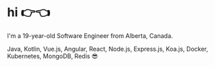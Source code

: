 # hi 👉👈

I'm a 19-year-old Software Engineer from Alberta, Canada.

Java, Kotlin, Vue.js, Angular, React, Node.js, Express.js, Koa.js, Docker, Kubernetes, MongoDB, Redis 😎
